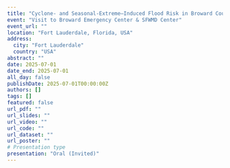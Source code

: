 ```yaml
---
title: "Cyclone- and Seasonal-Extreme–Induced Flood Risk in Broward County"
event: "Visit to Broward Emergency Center & SFWMD Center"
event_url: ""
location: "Fort Lauderdale, Florida, USA"
address:
  city: "Fort Lauderdale"
  country: "USA"
abstract: ""
date: 2025-07-01
date_end: 2025-07-01
all_day: false
publishDate: 2025-07-01T00:00:00Z
authors: []
tags: []
featured: false
url_pdf: ""
url_slides: ""
url_video: ""
url_code: ""
url_dataset: ""
url_poster: ""
# Presentation type
presentation: "Oral (Invited)"
---
```

